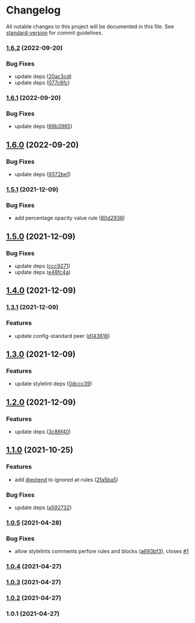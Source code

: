 # Changelog

All notable changes to this project will be documented in this file. See [standard-version](https://github.com/conventional-changelog/standard-version) for commit guidelines.

### [1.6.2](https://github.com/equinusocio/stylelint-config-equinusocio/compare/v1.6.1...v1.6.2) (2022-09-20)


### Bug Fixes

* update deps ([20ac3cd](https://github.com/equinusocio/stylelint-config-equinusocio/commit/20ac3cd7a74eb570731ce5cd052d2c2f3b0c310a))
* update deps ([077c6fc](https://github.com/equinusocio/stylelint-config-equinusocio/commit/077c6fc0ec4e0a3c95bb1b06e0bab62cb16ac370))

### [1.6.1](https://github.com/equinusocio/stylelint-config-equinusocio/compare/v1.6.0...v1.6.1) (2022-09-20)


### Bug Fixes

* update deps ([69b3965](https://github.com/equinusocio/stylelint-config-equinusocio/commit/69b396502b7ac53cf6456e64bc08ba5c9e43890c))

## [1.6.0](https://github.com/equinusocio/stylelint-config-equinusocio/compare/v1.5.1...v1.6.0) (2022-09-20)


### Bug Fixes

* update deps ([9372be1](https://github.com/equinusocio/stylelint-config-equinusocio/commit/9372be1568749d0369d31e14c91c38f76b7f3d7d))

### [1.5.1](https://github.com/equinusocio/stylelint-config-equinusocio/compare/v1.5.0...v1.5.1) (2021-12-09)


### Bug Fixes

* add percentage opacity value rule ([80d2936](https://github.com/equinusocio/stylelint-config-equinusocio/commit/80d29364ff789bfa72922bd5ddce43a670b5b45c))

## [1.5.0](https://github.com/equinusocio/stylelint-config-equinusocio/compare/v1.4.0...v1.5.0) (2021-12-09)


### Bug Fixes

* update deps ([ccc9271](https://github.com/equinusocio/stylelint-config-equinusocio/commit/ccc9271c6a36445a6cd59819840e2bb51c6b0253))
* update deps ([e48fc4a](https://github.com/equinusocio/stylelint-config-equinusocio/commit/e48fc4a7b00482e2303f90cc7503a680e40d0ef0))

## [1.4.0](https://github.com/equinusocio/stylelint-config-equinusocio/compare/v1.3.1...v1.4.0) (2021-12-09)

### [1.3.1](https://github.com/equinusocio/stylelint-config-equinusocio/compare/v1.3.0...v1.3.1) (2021-12-09)


### Features

* update config-standard peer ([d143616](https://github.com/equinusocio/stylelint-config-equinusocio/commit/d143616fa3a558e9d047b56a60627f03d20880be))

## [1.3.0](https://github.com/equinusocio/stylelint-config-equinusocio/compare/v1.2.0...v1.3.0) (2021-12-09)


### Features

* update stylelint deps ([0dccc39](https://github.com/equinusocio/stylelint-config-equinusocio/commit/0dccc39f1fc4285116da615edae1f3e8a1610b44))

## [1.2.0](https://github.com/equinusocio/stylelint-config-equinusocio/compare/v1.1.0...v1.2.0) (2021-12-09)


### Features

* update deps ([3c86f40](https://github.com/equinusocio/stylelint-config-equinusocio/commit/3c86f40afb908cc85bfc6196ea8a654e86727b44))

## [1.1.0](https://github.com/equinusocio/stylelint-config-equinusocio/compare/v1.0.5...v1.1.0) (2021-10-25)


### Features

* add [@extend](https://github.com/extend) to ignored at-rules ([2fa5ba5](https://github.com/equinusocio/stylelint-config-equinusocio/commit/2fa5ba54be41c013510cd9c1c805be777c87d5ab))


### Bug Fixes

* update deps ([a592732](https://github.com/equinusocio/stylelint-config-equinusocio/commit/a5927322431f1915d8e4f991343d95503f301f5c))

### [1.0.5](https://github.com/equinusocio/stylelint-config-equinusocio/compare/v1.0.4...v1.0.5) (2021-04-28)


### Bug Fixes

* allow stylelints comments perfore rules and blocks ([a693bf3](https://github.com/equinusocio/stylelint-config-equinusocio/commit/a693bf3542094d687f1610e6076b5adb60887c63)), closes [#1](https://github.com/equinusocio/stylelint-config-equinusocio/issues/1)

### [1.0.4](https://github.com/equinusocio/stylelint-config-equinusocio/compare/v1.0.3...v1.0.4) (2021-04-27)

### [1.0.3](https://github.com/equinusocio/stylelint-config-equinusocio/compare/v1.0.2...v1.0.3) (2021-04-27)

### [1.0.2](https://github.com/equinusocio/stylelint-config-equinusocio/compare/v1.0.1...v1.0.2) (2021-04-27)

### 1.0.1 (2021-04-27)
